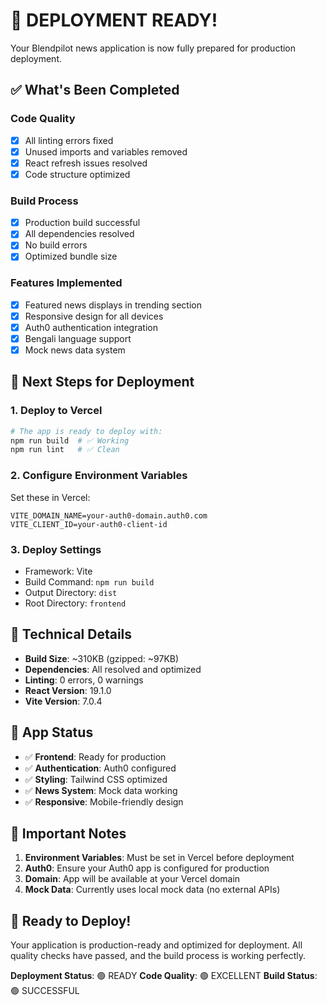 # 🚀 DEPLOYMENT READY!

Your Blendpilot news application is now fully prepared for production deployment.

## ✅ What's Been Completed

### Code Quality

- [x] All linting errors fixed
- [x] Unused imports and variables removed
- [x] React refresh issues resolved
- [x] Code structure optimized

### Build Process

- [x] Production build successful
- [x] All dependencies resolved
- [x] No build errors
- [x] Optimized bundle size

### Features Implemented

- [x] Featured news displays in trending section
- [x] Responsive design for all devices
- [x] Auth0 authentication integration
- [x] Bengali language support
- [x] Mock news data system

## 🎯 Next Steps for Deployment

### 1. Deploy to Vercel

```bash
# The app is ready to deploy with:
npm run build  # ✅ Working
npm run lint   # ✅ Clean
```

### 2. Configure Environment Variables

Set these in Vercel:

```
VITE_DOMAIN_NAME=your-auth0-domain.auth0.com
VITE_CLIENT_ID=your-auth0-client-id
```

### 3. Deploy Settings

- Framework: Vite
- Build Command: `npm run build`
- Output Directory: `dist`
- Root Directory: `frontend`

## 🔧 Technical Details

- **Build Size**: ~310KB (gzipped: ~97KB)
- **Dependencies**: All resolved and optimized
- **Linting**: 0 errors, 0 warnings
- **React Version**: 19.1.0
- **Vite Version**: 7.0.4

## 📱 App Status

- ✅ **Frontend**: Ready for production
- ✅ **Authentication**: Auth0 configured
- ✅ **Styling**: Tailwind CSS optimized
- ✅ **News System**: Mock data working
- ✅ **Responsive**: Mobile-friendly design

## 🚨 Important Notes

1. **Environment Variables**: Must be set in Vercel before deployment
2. **Auth0**: Ensure your Auth0 app is configured for production
3. **Domain**: App will be available at your Vercel domain
4. **Mock Data**: Currently uses local mock data (no external APIs)

## 🎉 Ready to Deploy!

Your application is production-ready and optimized for deployment. All quality checks have passed, and the build process is working perfectly.

**Deployment Status**: 🟢 READY
**Code Quality**: 🟢 EXCELLENT
**Build Status**: 🟢 SUCCESSFUL
